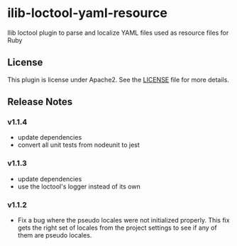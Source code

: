 # ilib-loctool-yaml-resource

Ilib loctool plugin to parse and localize YAML files used as resource files for Ruby

## License

This plugin is license under Apache2. See the [LICENSE](./LICENSE)
file for more details.

## Release Notes

### v1.1.4

- update dependencies
- convert all unit tests from nodeunit to jest

### v1.1.3

- update dependencies
- use the loctool's logger instead of its own

### v1.1.2

- Fix a bug where the pseudo locales were not initialized properly.
  This fix gets the right set of locales from the project settings to
  see if any of them are pseudo locales.


